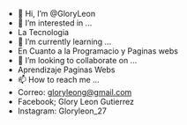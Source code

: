 - 👋 Hi, I’m @GloryLeon
- 👀 I’m interested in ... 
- La Tecnologia 
- 🌱 I’m currently learning ... 
- En Cuanto a la Programacio y Paginas webs 
- 💞️ I’m looking to collaborate on ... 
- Aprendizaje Paginas Webs
- 📫 How to reach me ... 
- Correo: gloryleong@gmail.com
- Facebook; Glory Leon Gutierrez 
- Instagram: Gloryleon_27

<!---
GloryLeon/GloryLeon is a ✨ special ✨ repository because its `README.md` (this file) appears on your GitHub profile.
You can click the Preview link to take a look at your changes.
--->
